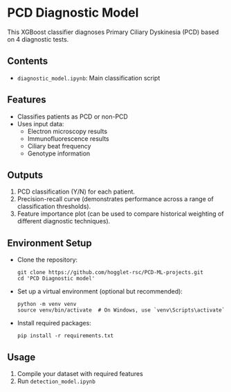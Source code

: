 # PCD Diagnostic Model

This XGBoost classifier diagnoses Primary Ciliary Dyskinesia (PCD) based on 4 diagnostic tests.

## Contents

- `diagnostic_model.ipynb`: Main classification script

## Features

- Classifies patients as PCD or non-PCD
- Uses input data:
  - Electron microscopy results
  - Immunofluorescence results
  - Ciliary beat frequency
  - Genotype information

## Outputs

1. PCD classification (Y/N) for each patient.
2. Precision-recall curve (demonstrates performance across a range of classification thresholds).
3. Feature importance plot (can be used to compare historical weighting of different diagnostic techniques).

## Environment Setup

   - Clone the repository:
     ```
     git clone https://github.com/hogglet-rsc/PCD-ML-projects.git
     cd 'PCD Diagnostic model'
     ```
   - Set up a virtual environment (optional but recommended):
     ```
     python -m venv venv
     source venv/bin/activate  # On Windows, use `venv\Scripts\activate`
     ```
   - Install required packages:
     ```
     pip install -r requirements.txt
     ```

## Usage

1. Compile your dataset with required features
2. Run `detection_model.ipynb`

